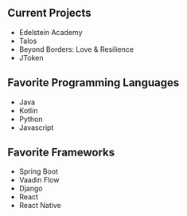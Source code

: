 ## Current Projects
- Edelstein Academy
- Talos
- Beyond Borders: Love & Resilience
- JToken

## Favorite Programming Languages
- Java
- Kotlin
- Python
- Javascript

## Favorite Frameworks
- Spring Boot
- Vaadin Flow
- Django
- React
- React Native

